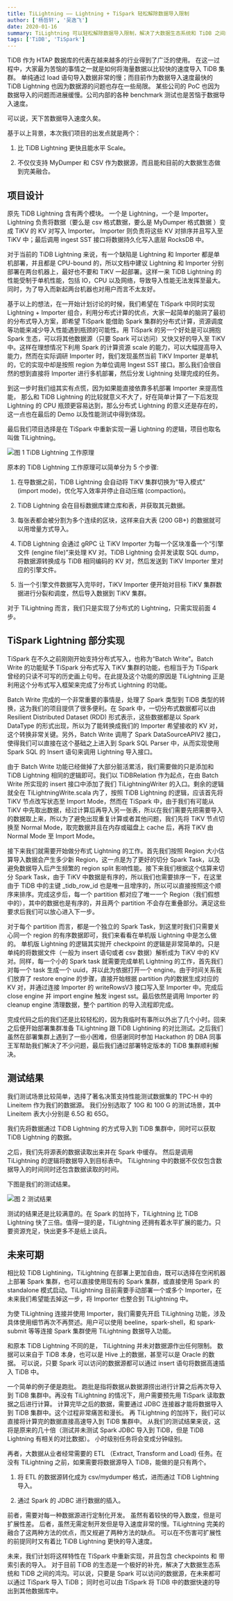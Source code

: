 ```yaml
---
title: TiLightning —— Lightning + TiSpark 轻松解除数据导入限制
author: ['杨哲轩', '吴逸飞']
date: 2020-01-16
summary: TiLightning 可以轻松解除数据导入限制，解决了大数据生态系统和 TiDB 之间的鸿沟。
tags: ['TiDB', 'TiSpark']
---
```


TiDB 作为 HTAP 数据库的代表在越来越多的行业得到了广泛的使用。 在这一过程中，大家最为苦恼的事情之一就是如何将海量数据以比较快的速度导入 TiDB 集群。 单纯通过 load 语句导入数据非常的慢；而目前作为数据导入速度最快的 TiDB Lightning 也因为数据源的问题也存在一些局限。 某些公司的 PoC 也因为数据导入的问题而进展缓慢。公司内部的各种 benchmark 测试也是苦恼于数据导入速度。 

可以说，天下苦数据导入速度久矣。 

基于以上背景，本次我们项目的出发点就是两个：

1. 比 TiDB Lightning 更快且能水平 Scale。

2. 不仅仅支持 MyDumper 和 CSV 作为数据源，而且能和目前的大数据生态做到完美融合。

## 项目设计

原先 TiDB Lightning 含有两个模块。 一个是 Lightning，一个是 Importer。 Lightning 负责将数据（要么是 csv 格式数据，要么是 MyDumper 格式数据 ）变成 TiKV 的 KV 对写入 Importer。 Importer 则负责将这些 KV 对排序并且写入至 TiKV 中；最后调用 ingest SST 接口将数据持久化写入底层 RocksDB 中。

对于当前的 TiDB Lightning 来说，有一个缺陷是 Lightning 和 Importer 都是单机部署，并且都是 CPU-bound 的，所以文档中建议 Lightning 和 Importer 分别部署在两台机器上，最好也不要和 TiKV 一起部署。这样一来 TiDB Lightning 的性能受制于单机性能，包括 IO，CPU 以及网络，导致导入性能无法发挥至最大。同时，为了导入而新起两台机器也对用户而言不太友好。

基于以上的想法，在一开始计划讨论的时候，我们希望在 TiSpark 中同时实现 Lightning + Importer 组合，利用分布式计算的优点，大家一起简单的脑洞了最初的分布式导入方案，即希望 TiSpark 能借助 Spark 集群的分布式计算，资源调度等功能来减少导入性能遇到瓶颈的可能性。用 TiSpark 的另一个好处是可以拥抱 Spark 生态，可以将其他数据源（只要 Spark 可以访问）又快又好的导入至 TiKV 中。这样在理想情况下利用 Spark 的计算资源 scale 的能力，可以大幅提高导入能力，然而在实际调研 Importer 时，我们发现虽然当前 TiKV Importer 是单机的，它的实现中却是按照 region 为单位调用 Ingest SST 接口。那么我们会很自然的想到直接将 Importer 进行多机部署，然后分发 Lightning 处理完成的任务。

到这一步时我们组其实有点慌，因为如果能直接依靠多机部署 Importer 来提高性能， 那么和 TiDB Lightning 的比较就意义不大了，好在简单计算了一下后发现 Lightning 的 CPU 瓶颈更容易达到，那么分布式 Lightning 的意义还是存在的，这一点也在最后的 Demo 以及性能测试中得到体现。

最后我们项目选择是在 TiSpark 中重新实现一遍 Lightning 的逻辑，项目也取名叫做 TiLightning。

![图 1 TiDB Lightning 工作原理](media/tilightning-ease-data-import-restrictions/1.png)

原本的 TiDB Lightning 工作原理可以简单分为 5 个步骤:

1. 在导数据之前，TiDB Lightning 会自动将 TiKV 集群切换为“导入模式” (import mode)，优化写入效率并停止自动压缩 (compaction)。

2. TiDB Lightning 会在目标数据库建立库和表，并获取其元数据。

3. 每张表都会被分割为多个连续的区块，这样来自大表 (200 GB+) 的数据就可以用增量方式导入。

4. TiDB Lightning 会通过 gRPC 让 TiKV Importer 为每一个区块准备一个“引擎文件 (engine file)”来处理 KV 对。TiDB Lightning 会并发读取 SQL dump，将数据源转换成与 TiDB 相同编码的 KV 对，然后发送到 TiKV Importer 里对应的引擎文件。

5. 当一个引擎文件数据写入完毕时，TiKV Importer 便开始对目标 TiKV 集群数据进行分裂和调度，然后导入数据到 TiKV 集群。

对于 TiLightning 而言，我们只是实现了分布式的 Lightning，只需实现前面 4 步。

## TiSpark Lightning 部分实现

TiSpark 在不久之前刚刚开始支持分布式写入，也称为“Batch Write”。Batch Write 的功能赋予 TiSpark 分布式写入 TiKV 集群的功能，也相当于为 TiSpark 曾经的只读不可写的历史画上句号。在此提及这个功能的原因是 TiLightning 正是利用这个分布式写入框架来完成了分布式 Lightning 的功能。

Batch Write 完成的一个非常重要的事情是，处理了 Spark 类型到 TiDB 类型的转换，这为我们的项目提供了很多便利。在 Spark 中，一切分布式数据都可以由 Resilient Distributed Dataset (RDD) 形式表示，这些数据都是以 Spark DataType 的形式出现，所以为了能转换成我们的 Importer 希望接收的 KV 对，这个转换非常关键。另外，Batch Write 调用了 Spark DataSourceAPIV2 接口，使得我们可以直接在这个基础之上进入到 Spark SQL Parser 中，从而实现使用 Spark SQL 的 Insert 语句来调用 Lightning 导入接口。

由于 Batch Write 功能已经做掉了大部分脏活累活，我们需要做的只是添加和 TiDB Lightning 相同的逻辑即可。我们以 TiDBRelation 作为起点，在由 Batch Write 所实现的 insert 接口中添加了我们 TiLightningWriter 的入口。剩余的逻辑就全在 TiLightningWrite.scala 内了，按照 TiDB Lightning 的逻辑，应该首先将 TiKV 节点改写状态至 Import Mode，然而在 TiSpark 中，由于我们有可能从 TiKV 中先取出数据，经过计算后再导入另一张表，所以在我们需要先把需要导入的数据取上来，所以为了避免出现重复计算或者其他问题，我们先将 TiKV 节点切换至 Normal Mode，取完数据并且在内存或磁盘上 cache 后，再将 TiKV 由 Normal Mode 至 Import Mode。

接下来我们就需要开始做分布式 Lightning 的工作。首先我们按照 Region 大小估算导入数据会产生多少新 Region，这一点是为了更好的切分 Spark Task，以及避免数据导入后产生频繁的 region split 影响性能。接下来我们根据这个估算来切分 Spark Task，由于 TiKV 中数据是有序的，所以我们也需要排序一下，在这里由于 TiDB 中的主键 _tidb_row_id 也是唯一且增序的，所以可以直接按照这个顺序来排序。完成这步后，每一个 partition 都对应了唯一一个 Region（我们假想中的），其中的数据也是有序的，并且两个 partition 不会存在重叠部分。满足这些要求后我们可以放心进入下一步。

对于每个 partition 而言，都是一个独立的 Spark Task，到这里时我们只需要关心同一个 region 的有序数据即可，我们来看看在单机版 Lightning 中是怎么做的。 单机版 Lightning 的逻辑其实抛开 checkpoint 的逻辑是非常简单的。只是单纯的将数据文件（一般为 insert 语句或者 csv 数据）解析成为 TiKV 中的 KV 对。同样，每一个小的 Spark task 就需要完成单机 Lightning 的工作，首先我们对每一个 task 生成一个 uuid，并以此为依据打开一个 engine。由于时间关系我们放弃了 restore engine 的步骤，直接开始根据 partition 内的数据生成对应的 KV 对，并通过连接 Importer 的 writeRowsV3 接口写入至 Importer 中。完成后 close engine 并 import engine 触发 ingest sst。最后依然是调用 Importer 的 cleanup engine 清理数据，整个 partition 的导入流程即完成。

完成代码之后的我们还是比较轻松的，因为我临时有事所以外出了几个小时。回来之后便开始部署集群准备 TiLightning 跟 TiDB Lightining 的对比测试。之后我们虽然在部署集群上遇到了一些小困难，但感谢同时参加 Hackathon 的 DBA 同事王军帮助我们解决了不少问题，最后我们通过部署特定版本的 TiDB 集群顺利解决。

## 测试结果

我们测试场景比较简单，选择了著名决策支持性能测试数据集的 TPC-H 中的 Lineitem 作为我们的数据源。 我们分别选取了 10G 和 100 G 的测试场景，其中 Lineitem 表大小分别是 6.5G 和 65G。 

我们先将数据通过 TiDB Lightning 的方式导入到 TiDB 集群中，同时可以获取 TiDB Lightning 的数据。 

之后，我们先将源表的数据读取出来并在 Spark 中缓存。 然后是调用 TiLightning 的逻辑将数据导入到目标表中。 TiLightning 中的数据不仅仅包含数据导入的时间同时还包含数据读取的时间。 

下图是我们的测试结果。 

![图 2 测试结果](media/tilightning-ease-data-import-restrictions/2.png)

测试的结果还是比较满意的。在 Spark 的加持下，TiLightning 比 TiDB Lightning 快了三倍。值得一提的是，TiLightning 还拥有着水平扩展的能力。只要资源充足，快出更多不是纸上谈兵。

## 未来可期

相比较 TiDB Lightining，TiLightning 在部署上更加自由，既可以选择在空闲机器上部署 Spark 集群，也可以直接使用现有的 Spark 集群，或直接使用 Spark 的 standalone 模式启动。TiLightning 目前需要手动部署一个或多个 Importer，在未来我们希望能去掉这一步，将 Importer 也整合到 TiLightning 中。

为使 TiLightning 连接并使用 Importer，我们需要先开启 TiLightning 功能，涉及具体使用细节再次不再赘述。用户可以使用 beeline，spark-shell，和 spark-submit 等等连接 Spark 集群使用 TiLightning 数据导入功能。 

和原本 TiDB Lightning 不同的是， TiLightning 并未对数据源作出任何限制。 数据可以来自于 TiDB 本身，也可以是 Hive 上的数据，甚至可以是 Oracle 的数据。 可以说，只要 Spark 可以访问的数据源都可以通过 insert 语句将数据高速插入 TiDB 中。 

一个简单的例子便是跑批。 跑批是指将数据从数据源捞出进行计算之后再次导入到 TiDB 集群中。再没有 TiLightning 的情况下，用户需要预先用 TiSpark 读取数据之后进行计算。 计算完毕之后的数据，需要通过 JDBC 连接器才能将数据导入到 TiDB 集群中。这个过程非常痛苦和漫长。 再 TiLightning 的加持下，我们可以直接将计算完的数据直接高速导入到 TiDB 集群中。 从我们的测试结果来说，这将是原来的几十倍（测试并未测试 Spark JDBC 导入到 TiDB，但是 TiDB Lightning 有相关的对比数据）。 小时级别任务将会变成分钟级别。 

再者，大数据从业者经常需要的 ETL （Extract, Transform and Load) 任务。在没有 TiLightning 之前，如果需要将数据源导入 TiDB，能做的是只有两个。
 
1. 将 ETL 的数据源转化成为 csv/mydumper 格式，进而通过 TiDB Lightning 导入。

2. 通过 Spark 的 JDBC 进行数据的插入。 

前者，需要对每一种数据源进行定制化开发。 虽然有着较快的导入数度，但是可扩展性差。 后者，虽然无需定制开发但是导入速度非常的慢。TiLightning 完美的融合了这两种方法的优点，而又规避了两种方法的缺点。 可以在不伤害可扩展性的前提同时又有着比 TiDB Lightning 更快的导入速度。 

未来，我们计划将这样特性在 TiSpark 中重新实现，并且包含 checkpoints 和 带索引表的导入。 对于目前 TiDB 的生态是一个极好的补充，解决了大数据生态系统和 TiDB 之间的鸿沟。可以说，只要是 Spark 可以访问的数据源，在未来都可以通过 TiSpark 导入 TiDB； 同时也可以由 TiSpark 将 TiDB 中的数据快速的导出到其他数据库中。 

